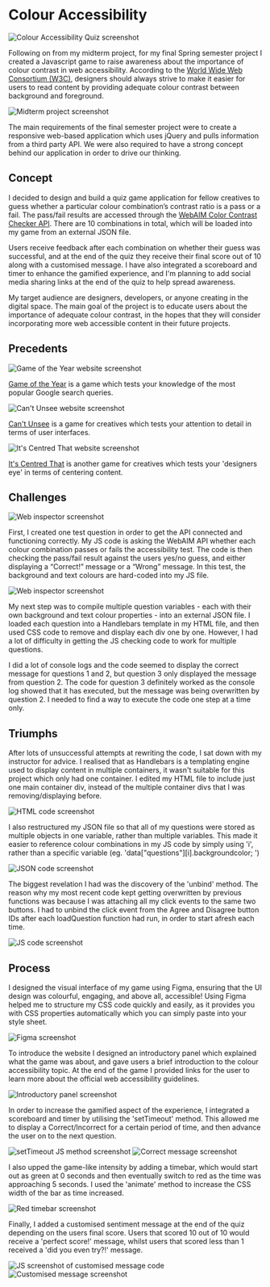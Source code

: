# Colour Accessibility

![Colour Accessibility Quiz screenshot](https://github.com/madspesh/WebAdvanced_Spring2019_gillr456/blob/master/Finals/style/img/screenshot2.png)

Following on from my midterm project, for my final Spring semester project I created a Javascript game to raise awareness about the importance of colour contrast in web accessibility. According to the [World Wide Web Consortium (W3C)](https://www.w3.org/), designers should always strive to make it easier for users to read content by providing adequate colour contrast between background and foreground.

![Midterm project screenshot](https://github.com/madspesh/WebAdvanced_Spring2019_gillr456/blob/master/Finals/style/img/midtermimage.jpg)

The main requirements of the final semester project were to create a responsive web-based application which uses jQuery and pulls information from a third party API. We were also required to have a strong concept behind our application in order to drive our thinking.



## Concept

I decided to design and build a quiz game application for fellow creatives to guess whether a particular colour combination’s contrast ratio is a pass or a fail. The pass/fail results are accessed through the [WebAIM Color Contrast Checker API](https://webaim.org/resources/contrastchecker/?fcolor=0000FF&bcolor=FFFFFF&api). There are 10 combinations in total, which will be loaded into my game from an external JSON file.

Users receive feedback after each combination on whether their guess was successful, and at the end of the quiz they receive their final score out of 10 along with a customised message. I have also integrated a scoreboard and timer to enhance the gamified experience, and I'm planning to add social media sharing links at the end of the quiz to help spread awareness.

My target audience are designers, developers, or anyone creating in the digital space. The main goal of the project is to educate users about the importance of adequate colour contrast, in the hopes that they will consider incorporating more web accessible content in their future projects.



## Precedents

![Game of the Year website screenshot](https://github.com/madspesh/WebAdvanced_Spring2019_gillr456/blob/master/Finals/style/img/gameoftheyear.gif)

[Game of the Year](https://gameoftheyear.withgoogle.com/) is a game which tests your knowledge of the most popular Google search queries.

![Can't Unsee website screenshot](https://github.com/madspesh/WebAdvanced_Spring2019_gillr456/blob/master/Finals/style/img/cantunsee.gif)

[Can't Unsee](https://cantunsee.space/) is a game for creatives which tests your attention to detail in terms of user interfaces.

![It's Centred That website screenshot](https://github.com/madspesh/WebAdvanced_Spring2019_gillr456/blob/master/Finals/style/img/designerseye.gif)

[It's Centred That](https://www.supremo.co.uk/designers-eye/) is another game for creatives which tests your 'designers eye' in terms of centering content.



## Challenges

![Web inspector screenshot](https://github.com/madspesh/WebAdvanced_Spring2019_gillr456/blob/master/Finals/style/img/successfulAPI.gif)

First, I created one test question in order to get the API connected and functioning correctly. My JS code is asking the WebAIM API whether each colour combination passes or fails the accessibility test. The code is then checking the pass/fail result against the users yes/no guess, and either displaying a “Correct!” message or a “Wrong” message. In this test, the background and text colours are hard-coded into my JS file.

![Web inspector screenshot](https://github.com/madspesh/WebAdvanced_Spring2019_gillr456/blob/master/Finals/style/img/codenotworking.gif)

My next step was to compile multiple question variables - each with their own background and text colour properties - into an external JSON file. I loaded each question into a Handlebars template in my HTML file, and then used CSS code to remove and display each div one by one. However, I had a lot of difficulty in getting the JS checking code to work for multiple questions.

I did a lot of console logs and the code seemed to display the correct message for questions 1 and 2, but question 3 only displayed the message from question 2. The code for question 3 definitely worked as the console log showed that it has executed, but the message was being overwritten by question 2. I needed to find a way to execute the code one step at a time only.



## Triumphs

After lots of unsuccessful attempts at rewriting the code, I sat down with my instructor for advice. I realised that as Handlebars is a templating engine used to display content in multiple containers, it wasn't suitable for this project which only had one container. I edited my HTML file to include just one main container div, instead of the multiple container divs that I was removing/displaying before.

![HTML code screenshot](https://github.com/madspesh/WebAdvanced_Spring2019_gillr456/blob/master/Finals/style/img/code1.png)

I also restructured my JSON file so that all of my questions were stored as multiple objects in one variable, rather than multiple variables. This made it easier to reference colour combinations in my JS code by simply using 'i', rather than a specific variable (eg. 'data["questions"][i].backgroundcolor; ')

![JSON code screenshot](https://github.com/madspesh/WebAdvanced_Spring2019_gillr456/blob/master/Finals/style/img/code2_.png)

The biggest revelation I had was the discovery of the 'unbind' method. The reason why my most recent code kept getting overwritten by previous functions was because I was attaching all my click events to the same two buttons. I had to unbind the click event from the Agree and Disagree button IDs after each loadQuestion function had run, in order to start afresh each time.

![JS code screenshot](https://github.com/madspesh/WebAdvanced_Spring2019_gillr456/blob/master/Finals/style/img/code3_.png)



## Process

I designed the visual interface of my game using Figma, ensuring that the UI design was colourful, engaging, and above all, accessible! Using Figma helped me to structure my CSS code quickly and easily, as it provides you with CSS properties automatically which you can simply paste into your style sheet.

![Figma screenshot](https://github.com/madspesh/WebAdvanced_Spring2019_gillr456/blob/master/Finals/style/img/figma_design.png)

To introduce the website I designed an introductory panel which explained what the game was about, and gave users a brief introduction to the colour accessibility topic. At the end of the game I provided links for the user to learn more about the official web accessibility guidelines.

![Introductory panel screenshot](https://github.com/madspesh/WebAdvanced_Spring2019_gillr456/blob/master/Finals/style/img/screenshot1.png)

In order to increase the gamified aspect of the experience, I integrated a scoreboard and timer by utilising the 'setTimeout' method. This allowed me to display a Correct/Incorrect for a certain period of time, and then advance the user on to the next question.

![setTimeout JS method screenshot](https://github.com/madspesh/WebAdvanced_Spring2019_gillr456/blob/master/Finals/style/img/code4_.png)
![Correct message screenshot](https://github.com/madspesh/WebAdvanced_Spring2019_gillr456/blob/master/Finals/style/img/screenshot4.png)

I also upped the game-like intensity by adding a timebar, which would start out as green at 0 seconds and then eventually switch to red as the time was approaching 5 seconds. I used the 'animate' method to increase the CSS width of the bar as time increased.

![Red timebar screenshot](https://github.com/madspesh/WebAdvanced_Spring2019_gillr456/blob/master/Finals/style/img/screenshot3.png)

Finally, I added a customised sentiment message at the end of the quiz depending on the users final score. Users that scored 10 out of 10 would receive a 'perfect score!' message, whilst users that scored less than 1 received a 'did you even try?!' message.

![JS screenshot of customised message code](https://github.com/madspesh/WebAdvanced_Spring2019_gillr456/blob/master/Finals/style/img/code5.png)
![Customised message screenshot](https://github.com/madspesh/WebAdvanced_Spring2019_gillr456/blob/master/Finals/style/img/screenshot6.png)














